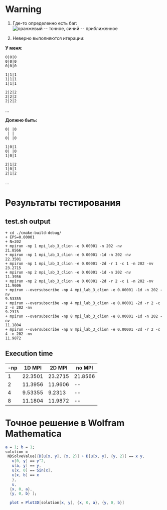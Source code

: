 # Warning

1. Где-то определенно есть баг:
![оранжевый -- точное, синий -- приближенное](https://user-images.githubusercontent.com/41614960/96636080-730ece80-1325-11eb-8602-32bab5eb5032.png)

2. Неверно выполняются итерации:

**У меня**:

```
0|0|0
0|0|0
0|0|0

1|1|1
1|1|1
1|1|1

2|2|2
2|2|2
2|2|2
```
...

**Должно быть:**

```
0| |0
 | |
0| |0

1|0|1
0| |0
1|0|1

2|1|2
1|0|1
2|1|2
```
...

# Результаты тестирования

## test.sh output
```
+ cd ./cmake-build-debug/
+ EPS=0.00001
+ N=202
+ mpirun -np 1 mpi_lab_3_clion -e 0.00001 -n 202 -nv
21.8566
+ mpirun -np 1 mpi_lab_3_clion -e 0.00001 -1d -n 202 -nv
22.3501
+ mpirun -np 1 mpi_lab_3_clion -e 0.00001 -2d -r 1 -c 1 -n 202 -nv
23.2715
+ mpirun -np 2 mpi_lab_3_clion -e 0.00001 -1d -n 202 -nv
11.3956
+ mpirun -np 2 mpi_lab_3_clion -e 0.00001 -2d -r 2 -c 1 -n 202 -nv
11.9606
+ mpirun --oversubscribe -np 4 mpi_lab_3_clion -e 0.00001 -1d -n 202 -nv
9.53355
+ mpirun --oversubscribe -np 4 mpi_lab_3_clion -e 0.00001 -2d -r 2 -c 2 -n 202 -nv
9.2313
+ mpirun --oversubscribe -np 8 mpi_lab_3_clion -e 0.00001 -1d -n 202 -nv
11.1804
+ mpirun --oversubscribe -np 8 mpi_lab_3_clion -e 0.00001 -2d -r 2 -c 4 -n 202 -nv
11.9872

```

## Execution time


-np | 1D MPI| 2D MPI| no MPI
----|----|---|---
1|22.3501|23.2715|21.8566
2|11.3956|11.9606| --
4|9.53355|9.2313| --
8|11.1804|11.9872| --

# Точное решение в Wolfram Mathematica

```mathematica
a = 1; b = 1;
solution = 
 NDSolveValue[{D[u[x, y], {x, 2}] + D[u[x, y], {y, 2}] == x y,
   u[0, y] == y^2,
   u[a, y] == y,
   u[x, 0] == Sin[x],
   u[x, b] == x
   },
   u,
  {x, 0, a}, 
  {y, 0, b} ];

  plot = Plot3D[solution[x, y], {x, 0, a}, {y, 0, b}]
```